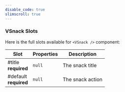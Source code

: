 ```yaml
---
disable_code: true
slimscroll: true
---
```


### VSnack Slots

Here is the full slots available for `<VSnack />` component:

| Slot                       | Properties                          | Description      |
| -------------------------- | ----------------------------------- | ---------------- |
| #title<br />**required**   | <span class="is-null">`null`</span> | The snack title  |
| #default<br />**required** | <span class="is-null">`null`</span> | The snack action |
